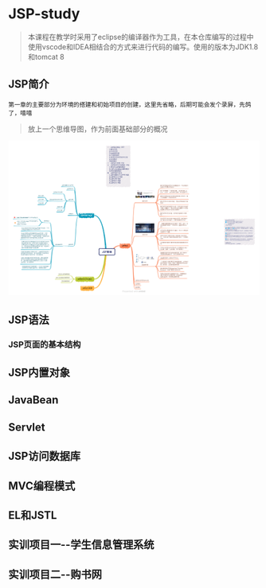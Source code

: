 # JSP-study

>本课程在教学时采用了eclipse的编译器作为工具，在本仓库编写的过程中使用vscode和IDEA相结合的方式来进行代码的编写。使用的版本为JDK1.8和tomcat 8

## JSP简介
`第一章的主要部分为环境的搭建和初始项目的创建，这里先省略，后期可能会发个录屏，先鸽了，嘻嘻`
> 放上一个思维导图，作为前面基础部分的概况

![JSP基础](Xmind\JSP基础.png)

## JSP语法
### JSP页面的基本结构

## JSP内置对象
## JavaBean
## Servlet
## JSP访问数据库
## MVC编程模式
## EL和JSTL
## 实训项目一--学生信息管理系统
## 实训项目二--购书网
